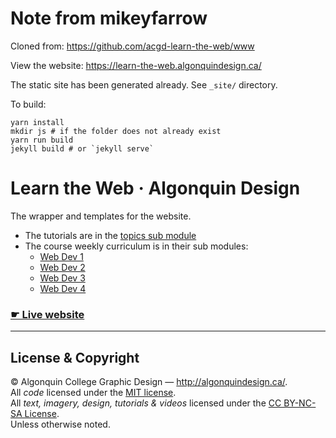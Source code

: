 # Note from mikeyfarrow

Cloned from: https://github.com/acgd-learn-the-web/www

View the website: https://learn-the-web.algonquindesign.ca/

The static site has been generated already. See ``_site/`` directory.

To build:

```
yarn install
mkdir js # if the folder does not already exist
yarn run build
jekyll build # or `jekyll serve`
```

# Learn the Web · Algonquin Design

The wrapper and templates for the website.

- The tutorials are in the [topics sub module](https://github.com/acgd-learn-the-web/topics)
- The course weekly curriculum is in their sub modules:
  - [Web Dev 1](https://github.com/acgd-webdev-1/curriculum)
  - [Web Dev 2](https://github.com/acgd-webdev-2/curriculum)
  - [Web Dev 3](https://github.com/acgd-webdev-3/curriculum)
  - [Web Dev 4](https://github.com/acgd-webdev-4/curriculum)

### [☛ Live website](http://learn-the-web.algonquindesign.ca/)

---

## License & Copyright

© Algonquin College Graphic Design — <http://algonquindesign.ca/>.<br>
All *code* licensed under the [MIT license](LICENSE).<br>
All *text, imagery, design, tutorials & videos* licensed under the [CC BY-NC-SA License](http://creativecommons.org/licenses/by-nc-sa/4.0/).<br>
Unless otherwise noted.


